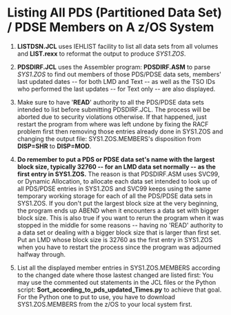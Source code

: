 # Listing All PDS (Partitioned Data Set) / PDSE Members on A z/OS System

1. **LISTDSN.JCL** uses IEHLIST facility to list all data sets from all volumes and **LIST.rexx** to reformat the output to produce *SYS1.ZOS*.  

2. **PDSDIRF.JCL** uses the Assembler program: **PDSDIRF.ASM** to parse *SYS1.ZOS* to find out members of those PDS/PDSE data sets, members' last updated dates -- for both LMD and Text -- as well as the TSO IDs who performed the last updates -- for Text only -- are also displayed.

3. Make sure to have '**READ**' authority to all the PDS/PDSE data sets intended to list before submitting PDSDIRF.JCL. The process will be aborted due to security violations otherwise. If that happened, just restart the program from where was left undone by fixing the RACF problem first then removing those entries already done in SYS1.ZOS and changing the output file: SYS1.ZOS.MEMBERS's disposition from **DISP=SHR** to **DISP=MOD**.

4. **Do remember to put a PDS or PDSE data set's name with the largest block size, typically 32760 -- for an LMD data set normally -- as the first entry in SYS1.ZOS.** The reason is that PDSDIRF.ASM uses SVC99, or Dynamic Allocation, to allocate each data set intended to look up of all PDS/PDSE entries in SYS1.ZOS and SVC99 keeps using the same temporary working storage for each of all the PDS/PDSE data sets in SYS1.ZOS. If you don't put the largest block size at the very beginning, the program ends up ABEND when it encounters a data set with bigger block size. This is also true if you want to rerun the program when it was stopped in the middle for some reasons -- having no 'READ' authority to a data set or dealing with a bigger block size that is larger than first set. Put an LMD whose block size is 32760 as the first entry in SYS1.ZOS when you have to restart the process since the program was adjourned halfway through.   

5. List all the displayed member entries in SYS1.ZOS.MEMBERS according to the changed date where those lastest changed are listed first: You may use the commented out statements in the JCL files or the Python script: **Sort_according_to_pds_updated_Times.py** to achieve that goal. For the Python one to put to use, you have to download SYS1.ZOS.MEMBERS from the z/OS to your local system first.
